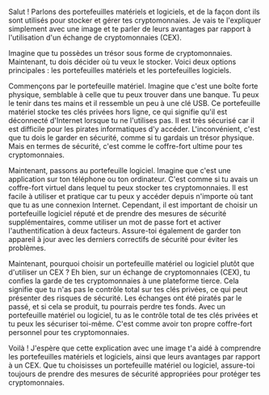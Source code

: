 Salut ! Parlons des portefeuilles matériels et logiciels, et de la façon dont ils sont utilisés pour stocker et gérer tes cryptomonnaies. Je vais te l'expliquer simplement avec une image et te parler de leurs avantages par rapport à l'utilisation d'un échange de cryptomonnaies (CEX). 

Imagine que tu possèdes un trésor sous forme de cryptomonnaies. Maintenant, tu dois décider où tu veux le stocker. Voici deux options principales : les portefeuilles matériels et les portefeuilles logiciels. 

Commençons par le portefeuille matériel. Imagine que c'est une boîte forte physique, semblable à celle que tu peux trouver dans une banque. Tu peux le tenir dans tes mains et il ressemble un peu à une clé USB. Ce portefeuille matériel stocke tes clés privées hors ligne, ce qui signifie qu'il est déconnecté d'Internet lorsque tu ne l'utilises pas. Il est très sécurisé car il est difficile pour les pirates informatiques d'y accéder. L'inconvénient, c'est que tu dois le garder en sécurité, comme si tu gardais un trésor physique. Mais en termes de sécurité, c'est comme le coffre-fort ultime pour tes cryptomonnaies.

Maintenant, passons au portefeuille logiciel. Imagine que c'est une application sur ton téléphone ou ton ordinateur. C'est comme si tu avais un coffre-fort virtuel dans lequel tu peux stocker tes cryptomonnaies. Il est facile à utiliser et pratique car tu peux y accéder depuis n'importe où tant que tu as une connexion Internet. Cependant, il est important de choisir un portefeuille logiciel réputé et de prendre des mesures de sécurité supplémentaires, comme utiliser un mot de passe fort et activer l'authentification à deux facteurs. Assure-toi également de garder ton appareil à jour avec les derniers correctifs de sécurité pour éviter les problèmes.

Maintenant, pourquoi choisir un portefeuille matériel ou logiciel plutôt que d'utiliser un CEX ? Eh bien, sur un échange de cryptomonnaies (CEX), tu confies la garde de tes cryptomonnaies à une plateforme tierce. Cela signifie que tu n'as pas le contrôle total sur tes clés privées, ce qui peut présenter des risques de sécurité. Les échanges ont été piratés par le passé, et si cela se produit, tu pourrais perdre tes fonds. Avec un portefeuille matériel ou logiciel, tu as le contrôle total de tes clés privées et tu peux les sécuriser toi-même. C'est comme avoir ton propre coffre-fort personnel pour tes cryptomonnaies.

Voilà ! J'espère que cette explication avec une image t'a aidé à comprendre les portefeuilles matériels et logiciels, ainsi que leurs avantages par rapport à un CEX. Que tu choisisses un portefeuille matériel ou logiciel, assure-toi toujours de prendre des mesures de sécurité appropriées pour protéger tes cryptomonnaies.
